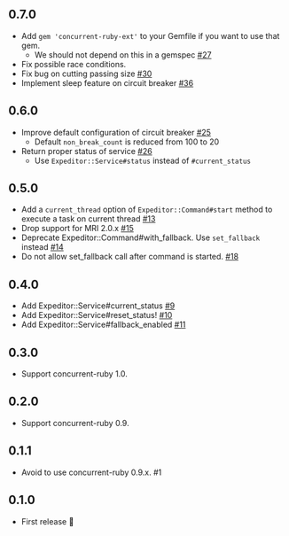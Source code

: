 ## 0.7.0
- Add `gem 'concurrent-ruby-ext'` to your Gemfile if you want to use that gem.
    - We should not depend on this in a gemspec [#27](https://github.com/cookpad/expeditor/pull/27)
- Fix possible race conditions.
- Fix bug on cutting passing size [#30](https://github.com/cookpad/expeditor/pull/30)
- Implement sleep feature on circuit breaker [#36](https://github.com/cookpad/expeditor/pull/36)

## 0.6.0
- Improve default configuration of circuit breaker [#25](https://github.com/cookpad/expeditor/pull/25)
  - Default `non_break_count` is reduced from 100 to 20
- Return proper status of service [#26](https://github.com/cookpad/expeditor/pull/26)
  - Use `Expeditor::Service#status` instead of `#current_status`

## 0.5.0
- Add a `current_thread` option of `Expeditor::Command#start` method to execute a task on current thread [#13](https://github.com/cookpad/expeditor/pull/13)
- Drop support for MRI 2.0.x [#15](https://github.com/cookpad/expeditor/pull/15)
- Deprecate Expeditor::Command#with_fallback. Use `set_fallback` instead [#14](https://github.com/cookpad/expeditor/pull/14)
- Do not allow set_fallback call after command is started. [#18](https://github.com/cookpad/expeditor/pull/18)

## 0.4.0
- Add Expeditor::Service#current\_status [#9](https://github.com/cookpad/expeditor/issues/9)
- Add Expeditor::Service#reset\_status! [#10](https://github.com/cookpad/expeditor/issues/10)
- Add Expeditor::Service#fallback\_enabled [#11](https://github.com/cookpad/expeditor/issues/11)

## 0.3.0
- Support concurrent-ruby 1.0.

## 0.2.0
- Support concurrent-ruby 0.9.

## 0.1.1
- Avoid to use concurrent-ruby 0.9.x. #1

## 0.1.0
- First release :tada:
